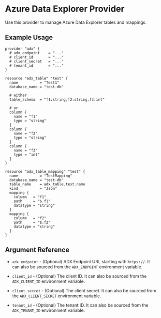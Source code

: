 # Azure Data Explorer Provider

Use this provider to manage Azure Data Explorer tables and mappings.

## Example Usage

```hcl
provider "adx" {
  # adx_endpoint    = "..."
  # client_id       = "..."
  # client_secret   = "..."
  # tenant_id       = "..."
}

resource "adx_table" "test" {
  name          = "Test1"
  database_name = "test-db"

  # either
  table_schema  = "f1:string,f2:string,f3:int"

  # or
  column {
    name = "f1"
    type = "string"
  }
  column {
    name = "f2"
    type = "string"
  }
  column {
    name = "f3"
    type = "int"
  }
}

resource "adx_table_mapping" "test" {
  name          = "TestMapping"
  database_name = "test-db"
  table_name    = adx_table.test.name
  kind          = "Json"
  mapping {
    column   = "f1"
    path     = "$.f1"
    datatype = "string"
  }
  mapping {
    column   = "f2"
    path     = "$.f2"
    datatype = "string"
  }
}

```

## Argument Reference

* `adx_endpoint` - (Optional) ADX Endpoint URI, starting with `https://`. It can also be sourced from the `ADX_ENDPOINT` environment variable.

* `client_id` - (Optional) The client ID. It can also be sourced from the `ADX_CLIENT_ID` environment variable.

* `client_secret` - (Optional) The client secret. It can also be sourced from the `ADX_CLIENT_SECRET` environment variable.

* `tenant_id` - (Optional) The tenant ID. It can also be sourced from the `ADX_TENANT_ID` environment variable.
